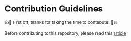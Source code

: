 # Contribution Guidelines
:+1::tada: First off, thanks for taking the time to contribute! :tada::+1:

Before contributing to this repository, please read this [article](https://khadeeejah.hashnode.dev/contributing-to-chimoneys-api) 
